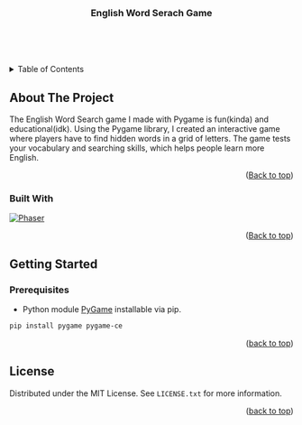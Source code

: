 ﻿<a name="readme-top"></a>

<!-- PROJECT LOGO -->
<br />
<div align="center">

  <h3 align="center">English Word Serach Game</h3>

  <p align="center">
    <br/>
    <br/>
    <br/>
  </p>
</div>

<!-- TABLE OF CONTENTS -->
<details>
  <summary>Table of Contents</summary>
  <ol>
    <li>
      <a href="#about-the-project">About The Project</a>
      <ul>
        <li><a href="#built-with">Built With</a></li>
      </ul>
    </li>
    <li><a href="#contributing">Contributing</a></li>
    <li><a href="#license">License</a></li>
    <li><a href="#contact">Contact</a></li>
    <li><a href="#acknowledgments">Acknowledgments</a></li>
  </ol>
</details>

<!-- ABOUT THE PROJECT -->
## About The Project

The English Word Search game I made with Pygame is fun(kinda) and educational(idk). Using the Pygame library, I created an interactive game where players have to find hidden words in a grid of letters. The game tests your vocabulary and searching skills, which helps people learn more English.

<p align="right">(<a href="#readme-top">Back to top</a>)</p>

### Built With
[![Phaser][Pygame-logo]][Pygame-url]

<p align="right">(<a href="#readme-top">Back to top</a>)</p>

<!-- GETTING STARTED -->
## Getting Started
### Prerequisites

*  Python module [PyGame](https://pypi.org/project/pygame/) installable via pip.
```sh
pip install pygame pygame-ce
```

<p align="right">(<a href="#readme-top">back to top</a>)</p>

<!-- LICENSE -->
## License

Distributed under the MIT License. See `LICENSE.txt` for more information.

<p align="right">(<a href="#readme-top">back to top</a>)</p>

<!-- MARKDOWN LINKS & IMAGES -->
[Pygame-logo]: https://www.pygame.org/docs/_static/pygame_logo.png
[Pygame-url]: https://www.pygame.org/news

